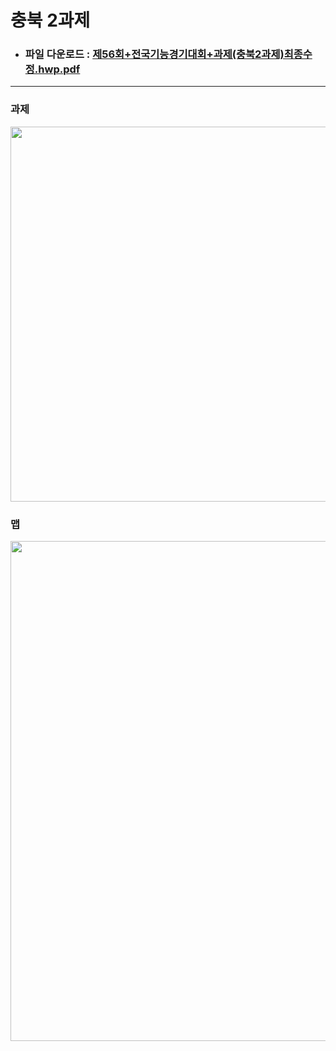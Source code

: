 # 충북 2과제

* ### 파일 다운로드 : [제56회+전국기능경기대회+과제(충북2과제)최종수정.hwp.pdf](https://github.com/Mobile-Robotic/2022_Local/files/8244483/56.%2B.%2B.2.hwp.pdf)
***
### 과제
<img src="https://user-images.githubusercontent.com/68007145/158168446-ea24b02d-0a8b-409f-996a-f315bb7cbf50.jpg" width="600">

### 맵
<img src="https://user-images.githubusercontent.com/68007145/158168369-42c4908c-f88b-4001-a8b9-862609b06c9a.jpg" width="800">
